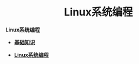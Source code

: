 <h1 align="center">Linux系统编程</h1>


**Linux系统编程**

- <font style="font-weight:bold; color:#4169E1;text-decoration:underline;" target="_blank">[基础知识](doc/基础知识/Linux系统编程/基础知识/README.md)</font>  

- <font style="font-weight:bold; color:#4169E1;text-decoration:underline;" target="_blank">[Linux系统编程](doc/基础知识/Linux系统编程/Linux系统编程/README.md)</font> 

